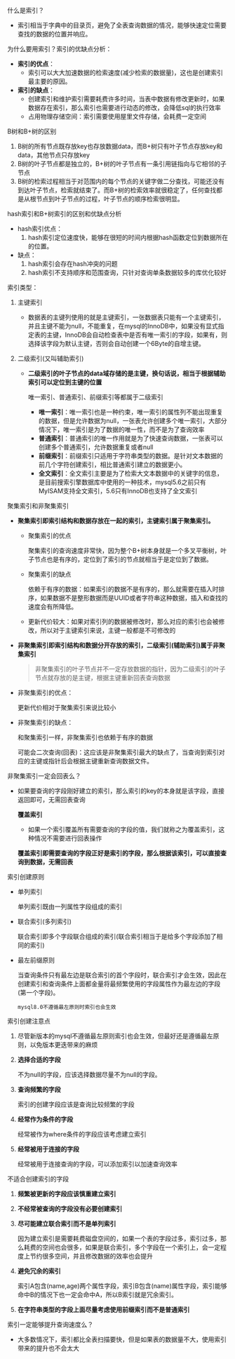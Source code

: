 什么是索引？

- 索引相当于字典中的目录页，避免了全表查询数据的情况，能够快速定位需要查找的数据的位置并响应。

为什么要用索引？索引的优缺点分析：

- **索引的优点**：
  - 索引可以大大加速数据的检索速度(减少检索的数据量)，这也是创建索引最主要的原因。
- **索引的缺点**：
  - 创建索引和维护索引需要耗费许多时间，当表中数据有修改更新时，如果数据存在索引，那么索引也需要进行动态的修改，会降低sql的执行效率
  - 占用物理存储空间：索引需要使用屋里文件存储，会耗费一定空间

B树和B+树的区别

1. B树的所有节点既存放key也存放数据data，而B+树只有叶子节点存放key和data，其他节点只存放key
2. B树的叶子节点都是独立的，B+树的叶子节点有一条引用链指向与它相邻的子节点
3. B树的检索过程相当于对范围内的每个节点的关键字做二分查找，可能还没有到达叶子节点，检索就结束了。而B+树的检索效率就很稳定了，任何查找都是从根节点到叶子节点的过程，叶子节点的顺序检索很明显。

hash索引和B+树索引的区别和优缺点分析

- hash索引优点：
  1. hash索引定位速度快，能够在很短的时间内根据hash函数定位到数据所在的位置。
- 缺点：
  1. hash索引会存在hash冲突的问题
  2. hash索引不支持顺序和范围查询，只针对查询单条数据较多的库优化较好

索引类型：

1. 主键索引

   - 数据表的主键列使用的就是主键索引，一张数据表只能有一个主键索引，并且主键不能为null，不能重复，在mysql的InnoDB中，如果没有显式指定表的主键，InnoDB会自动检查表中是否有唯一索引的字段，如果有，则选择该字段为默认主键，否则会自动创建一个6Byte的自增主键。

2. 二级索引(又叫辅助索引)

   - **二级索引的叶子节点的data域存储的是主键，换句话说，相当于根据辅助索引可以定位到主键的位置**

     唯一索引、普通索引、前缀索引等都属于二级索引

     - **唯一索引**：唯一索引也是一种约束，唯一索引的属性列不能出现重复的数据，但是允许数据为null，一张表允许创建多个唯一索引，大部分情况下，唯一索引是为了数据的唯一性，而不是为了查询效率
     - **普通索引**：普通索引的唯一作用就是为了快速查询数据，一张表可以创建多个普通索引，允许数据重复或者null
     - **前缀索引**：前缀索引只适用于字符串类型的数据。是针对文本数据的前几个字符创建索引，相比普通索引建立的数据更小。
     - **全文索引**：全文索引主要是为了检索大文本数据中的关键字的信息，是目前搜索引擎数据库中使用的一种技术，mysql5.6之前只有MyISAM支持全文索引，5.6只有InnoDB也支持了全文索引

聚集索引和非聚集索引

- **聚集索引即索引结构和数据存放在一起的索引，主键索引属于聚集索引。**

  - 聚集索引的优点

    聚集索引的查询速度非常快，因为整个B+树本身就是一个多叉平衡树，叶子节点也是有序的，定位到了索引的节点就相当于是定位到了数据。

  - 聚集索引的缺点

    依赖于有序的数据：如果索引的数据不是有序的，那么就需要在插入时排序，如果数据不是整形数据而是UUID或者字符串这种数据，插入和查找的速度会有所降低。

  - 更新代价较大：如果对索引列的数据被修改时，那么对应的索引也会被修改，所以对于主键索引来说，主键一般都是不可修改的

- **非聚集索引即索引结构和数据分开存放的索引，二级索引(辅助索引)属于非聚集索引**

  > 非聚集索引的叶子节点并不一定存放数据的指针，因为二级索引的叶子节点就存放的是主键，根据主键重新回表查询数据

- 非聚集索引的优点：

  更新代价相对于聚集索引来说比较小

- 非聚集索引的缺点：

  和聚集索引一样，非聚集索引也依赖于有序的数据

  可能会二次查询(回表)：这应该是非聚集索引最大的缺点了，当查询到索引对应的主键或指针后会根据主键重新查询数据文件。

非聚集索引一定会回表么？

- 如果要查询的字段刚好建立的索引，那么索引的key的本身就是该字段，直接返回即可，无需回表查询

  **覆盖索引**

  - 如果一个索引覆盖所有需要查询的字段的值，我们就称之为覆盖索引，这种情况不需要进行回表操作

  **覆盖索引即需要查询的字段正好是索引的字段，那么根据该索引，可以直接查询到数据，无需回表**

索引创建原则

- 单列索引

  单列索引既由一列属性字段组成的索引

- 联合索引(多列索引)

  联合索引即多个字段联合组成的索引(联合索引相当于是给多个字段添加了相同的索引)

- 最左前缀原则

  当查询条件只有最左边是联合索引的首个字段时，联合索引才会生效，因此在创建索引和查询条件上面都金量将最频繁使用的字段属性作为最左边的字段(第一个字段)。

  ``mysql8.0不遵循最左原则时索引也会生效``

索引创建注意点

1. 尽管新版本的mysql不遵循最左原则索引也会生效，但最好还是遵循最左原则，以免版本更迭带来的麻烦

2. **选择合适的字段**

   不为null的字段，应该选择数据尽量不为null的字段。

3. **查询频繁的字段**

   索引的创建字段应该是查询比较频繁的字段

4. **经常作为条件的字段**

   经常被作为where条件的字段应该考虑建立索引

5. **经常被用于连接的字段**

   经常被用于连接查询的字段，可以添加索引以加速查询效率

不适合创建索引的字段

1. **频繁被更新的字段应该慎重建立索引**

2. **不经常被查询的字段没有必要创建索引**

3. **尽可能建立联合索引而不是单列索引**

   因为建立索引是需要耗费磁盘空间的，如果一个表的字段过多，索引过多，那么耗费的空间也会很多，如果是联合索引，多个字段在一个索引上，会一定程度上节约很多空间，并且修改数据的效率也会提升

4. **避免冗余的索引**

   索引A包含(name,age)两个属性字段，索引B包含(name)属性字段，索引能够命中B的情况下也一定会命中A，所以B索引就是冗余索引。

5. **在字符串类型的字段上面尽量考虑使用前缀索引而不是普通索引**

索引一定能够提升查询速度么？

- 大多数情况下，索引都比全表扫描要快，但是如果表的数据量不大，使用索引带来的提升也不会太大
